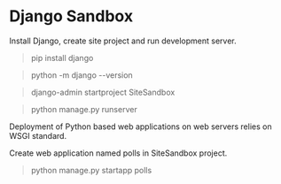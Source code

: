 # Django Sandbox

Install Django, create site project and run development server.
> pip install django

> python -m django --version

> django-admin startproject SiteSandbox

> python manage.py runserver

Deployment of Python based web applications on web servers relies on WSGI standard.

Create web application named polls in SiteSandbox project.
> python manage.py startapp polls

